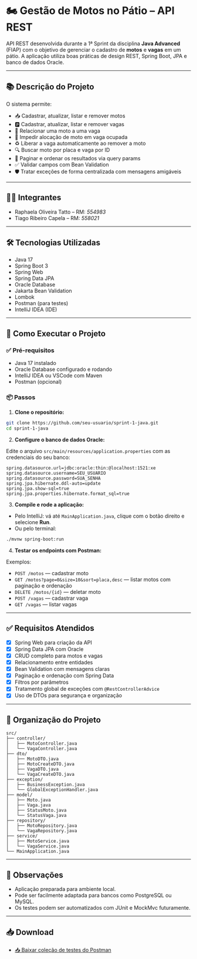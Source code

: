 
# 🏍️ Gestão de Motos no Pátio – API REST

API REST desenvolvida durante a 1ª Sprint da disciplina **Java Advanced** (FIAP) com o objetivo de gerenciar o cadastro de **motos** e **vagas** em um pátio. A aplicação utiliza boas práticas de design REST, Spring Boot, JPA e banco de dados Oracle.

---

## 📚 Descrição do Projeto

O sistema permite:

- 📥 Cadastrar, atualizar, listar e remover motos
- 🅿️ Cadastrar, atualizar, listar e remover vagas
- 🔗 Relacionar uma moto a uma vaga
- 🧠 Impedir alocação de moto em vaga ocupada
- ♻️ Liberar a vaga automaticamente ao remover a moto
- 🔍 Buscar moto por placa e vaga por ID
- 📄 Paginar e ordenar os resultados via query params
- ✅ Validar campos com Bean Validation
- 🛡️ Tratar exceções de forma centralizada com mensagens amigáveis

---

## 👨‍💻 Integrantes

- Raphaela Oliveira Tatto – RM: *554983*
- Tiago Ribeiro Capela – RM: *558021*


---

## 🛠️ Tecnologias Utilizadas

- Java 17
- Spring Boot 3
- Spring Web
- Spring Data JPA
- Oracle Database
- Jakarta Bean Validation
- Lombok
- Postman (para testes)
- IntelliJ IDEA (IDE)

---

## 🚀 Como Executar o Projeto

### ✅ Pré-requisitos

- Java 17 instalado
- Oracle Database configurado e rodando
- IntelliJ IDEA ou VSCode com Maven
- Postman (opcional)

### 📦 Passos

1. **Clone o repositório:**

```bash
git clone https://github.com/seu-usuario/sprint-1-java.git
cd sprint-1-java
```

2. **Configure o banco de dados Oracle:**

Edite o arquivo `src/main/resources/application.properties` com as credenciais do seu banco:

```properties
spring.datasource.url=jdbc:oracle:thin:@localhost:1521:xe
spring.datasource.username=SEU_USUARIO
spring.datasource.password=SUA_SENHA
spring.jpa.hibernate.ddl-auto=update
spring.jpa.show-sql=true
spring.jpa.properties.hibernate.format_sql=true
```

3. **Compile e rode a aplicação:**

- Pelo IntelliJ: vá até `MainApplication.java`, clique com o botão direito e selecione **Run**.
- Ou pelo terminal:

```bash
./mvnw spring-boot:run
```

4. **Testar os endpoints com Postman:**

Exemplos:
- `POST /motos` — cadastrar moto
- `GET /motos?page=0&size=10&sort=placa,desc` — listar motos com paginação e ordenação
- `DELETE /motos/{id}` — deletar moto
- `POST /vagas` — cadastrar vaga
- `GET /vagas` — listar vagas

---

## ✅ Requisitos Atendidos

- [x] Spring Web para criação da API
- [x] Spring Data JPA com Oracle
- [x] CRUD completo para motos e vagas
- [x] Relacionamento entre entidades
- [x] Bean Validation com mensagens claras
- [x] Paginação e ordenação com Spring Data
- [x] Filtros por parâmetros
- [x] Tratamento global de exceções com `@RestControllerAdvice`
- [x] Uso de DTOs para segurança e organização

---

## 📂 Organização do Projeto

```
src/
├── controller/
│   ├── MotoController.java
│   └── VagaController.java
├── dto/
│   ├── MotoDTO.java
│   ├── MotoCreateDTO.java
│   ├── VagaDTO.java
│   └── VagaCreateDTO.java
├── exception/
│   ├── BusinessException.java
│   └── GlobalExceptionHandler.java
├── model/
│   ├── Moto.java
│   ├── Vaga.java
│   ├── StatusMoto.java
│   └── StatusVaga.java
├── repository/
│   ├── MotoRepository.java
│   └── VagaRepository.java
├── service/
│   ├── MotoService.java
│   └── VagaService.java
└── MainApplication.java
```

---

## 📎 Observações

- Aplicação preparada para ambiente local.
- Pode ser facilmente adaptada para bancos como PostgreSQL ou MySQL.
- Os testes podem ser automatizados com JUnit e MockMvc futuramente.

---

## 📥 Download

- [📥 Baixar coleção de testes do Postman](https://github.com/raphatatto/sprint-1-java/raw/main/Sprint1-Mottu-Postman-Collection.json)


